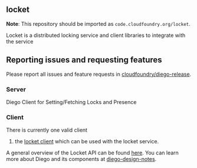 ## locket

**Note**: This repository should be imported as `code.cloudfoundry.org/locket`.

Locket is a distributed locking service and client libraries to integrate with the service

## Reporting issues and requesting features

Please report all issues and feature requests in [cloudfoundry/diego-release](https://github.com/cloudfoundry/diego-release/issues).

### Server

Diego Client for Setting/Fetching Locks and Presence

### Client

There is currently one valid client
1. the [locket client](https://godoc.org/code.cloudfoundry.org/locket/lock#NewLockRunner) which can be used with the locket service.

A general overview of the Locket API can be found [here](doc).
You can learn more about Diego and its components at [diego-design-notes](https://github.com/cloudfoundry/diego-design-notes).
